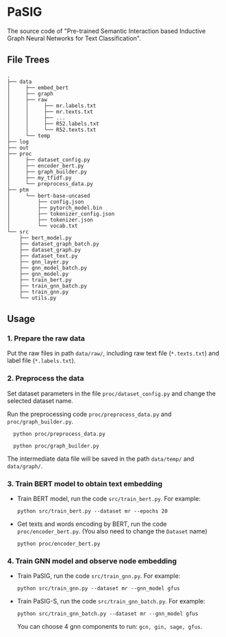 # PaSIG

The source code of "Pre-trained Semantic Interaction based Inductive Graph Neural Networks for Text Classification".

## File Trees

```
.
├── data
│     ├── embed_bert
│     ├── graph
│     ├── raw
│     │     ├── mr.labels.txt
│     │     ├── mr.texts.txt
│     │     ├── ...
│     │     ├── R52.labels.txt
│     │     └── R52.texts.txt
│     └── temp
├── log
├── out
├── proc
│     ├── dataset_config.py
│     ├── encoder_bert.py
│     ├── graph_builder.py
│     ├── my_tfidf.py
│     └── preprocess_data.py
├── ptm
│     └── bert-base-uncased
│         ├── config.json
│         ├── pytorch_model.bin
│         ├── tokenizer_config.json
│         ├── tokenizer.json
│         └── vocab.txt
└── src
    ├── bert_model.py
    ├── dataset_graph_batch.py
    ├── dataset_graph.py
    ├── dataset_text.py
    ├── gnn_layer.py
    ├── gnn_model_batch.py
    ├── gnn_model.py
    ├── train_bert.py
    ├── train_gnn_batch.py
    ├── train_gnn.py
    └── utils.py
```

## Usage

### 1. Prepare the raw data

Put the raw files in path ```data/raw/```, 
including raw text file (```*.texts.txt```) and label file 
(```*.labels.txt```).

### 2. Preprocess the data

Set dataset parameters in the file ```proc/dataset_config.py``` and 
change the selected dataset name.

Run the preprocessing code ```proc/preprocess_data.py``` and ```proc/graph_builder.py```.

```shell
  python proc/preprocess_data.py
```

```shell
  python proc/graph_builder.py
```

The intermediate data file will be saved in the path ```data/temp/``` and ```data/graph/```.

### 3. Train BERT model to obtain text embedding

- Train BERT model, run the code ```src/train_bert.py```. For example:
  
  ```shell
  python src/train_bert.py --dataset mr --epochs 20
  ```
- Get texts and words encoding by BERT, run the code ```proc/encoder_bert.py```.
  (You also need to change the ```Dataset``` name)
  
  ```shell
  python proc/encoder_bert.py
  ```

### 4. Train GNN model and observe node embedding

- Train PaSIG, run the code ```src/train_gnn.py```. For example:
  
  ```shell
  python src/train_gnn.py --dataset mr --gnn_model gfus
  ```

- Train PaSIG-S, run the code ```src/train_gnn_batch.py```. For example:
  
  ```shell
  python src/train_gnn_batch.py --dataset mr --gnn_model gfus
  ```
  
  You can choose 4 gnn components to run: ```gcn, gin, sage, gfus```.
